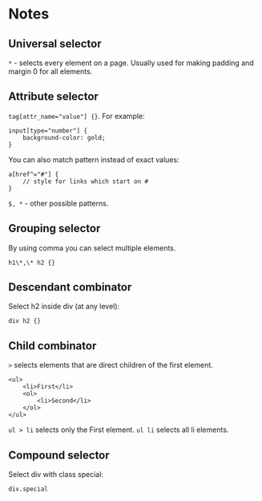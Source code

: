 # Notes
## Universal selector
`*` - selects every element on a page. Usually used for making padding and margin 0 for all elements. 
## Attribute selector
`tag[attr_name="value"] {}`. For example:
```
input[type="number"] {
    background-color: gold;
}
```
You can also match pattern instead of exact values:
```
a[href^="#"] {
    // style for links which start on #
}
```
`$, *` - other possible patterns.
## Grouping selector
By using comma you can select multiple elements.
```
h1\*,\* h2 {}
```
## Descendant combinator
Select h2 inside div (at any level):
```
div h2 {}
```
## Child combinator
`>` selects elements that are direct children of the first element.
```
<ul>
    <li>First</li>
    <ol>
        <li>Second</li>
    </ol>
</ul>
```
`ul > li` selects only the First element. `ul li` selects all li elements.
## Compound selector
Select div with class special:
```
div.special
```
